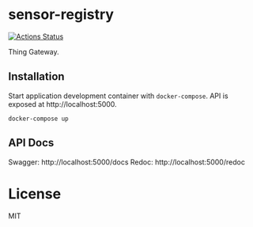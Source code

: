 # sensor-registry

[![Actions Status](https://github.com/huusholli/sensor-registry/workflows/CI/badge.svg)](https://github.com/huusholli/sensor-registry/actions)

Thing Gateway.

## Installation

Start application development container with `docker-compose`. API is exposed at http://localhost:5000.

```
docker-compose up
```

## API Docs

Swagger: http://localhost:5000/docs
Redoc: http://localhost:5000/redoc

# License

MIT
